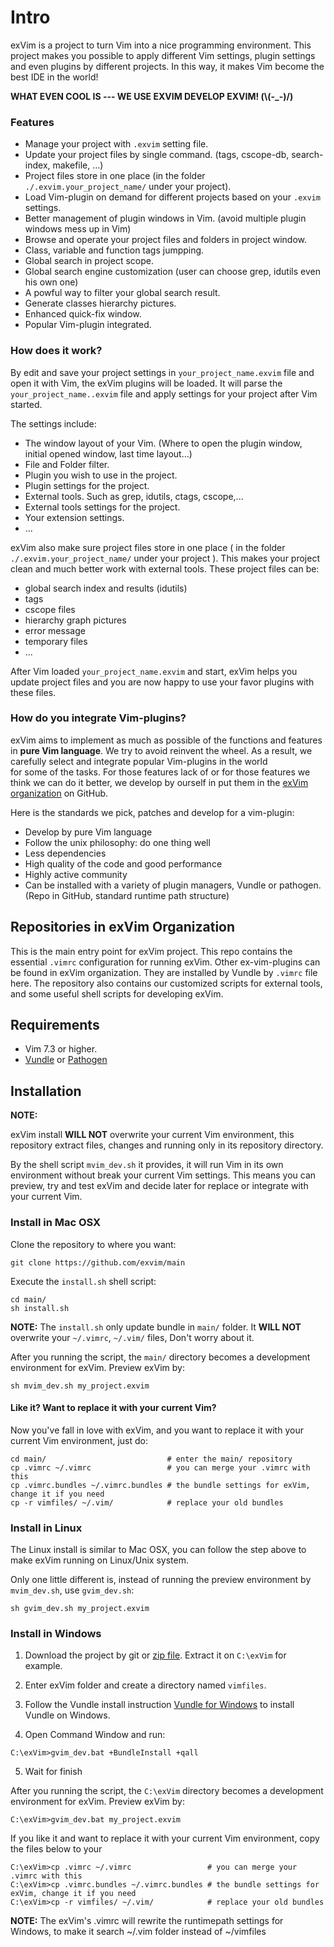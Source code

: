 # Intro

exVim is a project to turn Vim into a nice programming environment. This project makes you 
possible to apply different Vim settings, plugin settings and even plugins by different projects. 
In this way, it makes Vim become the best IDE in the world!

**WHAT EVEN COOL IS --- WE USE EXVIM DEVELOP EXVIM! (\\(-_-)/)**

### Features ###

- Manage your project with `.exvim` setting file.
- Update your project files by single command. (tags, cscope-db, search-index, makefile, ...)
- Project files store in one place (in the folder `./.exvim.your_project_name/` under your project).
- Load Vim-plugin on demand for different projects based on your `.exvim` settings.
- Better management of plugin windows in Vim. (avoid multiple plugin windows mess up in Vim)  
- Browse and operate your project files and folders in project window.
- Class, variable and function tags jumpping.
- Global search in project scope. 
- Global search engine customization (user can choose grep, idutils even his own one)
- A powful way to filter your global search result. 
- Generate classes hierarchy pictures. 
- Enhanced quick-fix window.
- Popular Vim-plugin integrated.

### How does it work? ###

By edit and save your project settings in `your_project_name.exvim` file and open it with Vim, the exVim plugins 
will be loaded.  It will parse the `your_project_name..exvim` file and apply settings for your project after Vim 
started.

The settings include:

- The window layout of your Vim. (Where to open the plugin window, initial opened window, last time layout...)
- File and Folder filter.
- Plugin you wish to use in the project.
- Plugin settings for the project.
- External tools. Such as grep, idutils, ctags, cscope,...
- External tools settings for the project.
- Your extension settings.
- ...

exVim also make sure project files store in one place ( in the folder `./.exvim.your_project_name/` under your project ). 
This makes your project clean and much better work with external tools. These project files can be:

- global search index and results (idutils)
- tags
- cscope files
- hierarchy graph pictures
- error message
- temporary files
- ...

After Vim loaded `your_project_name.exvim` and start, exVim helps you update project files and you are now happy
to use your favor plugins with these files.

### How do you integrate Vim-plugins? ###

exVim aims to implement as much as possible of the functions and features in **pure Vim language**. 
We try to avoid reinvent the wheel. As a result, we carefully select and integrate popular Vim-plugins in the world  
for some of the tasks. For those features lack of or for those features we think we can do it better, 
we develop by ourself in put them in the [exVim organization](https://github.com/exvim) on GitHub.

Here is the standards we pick, patches and develop for a vim-plugin:

- Develop by pure Vim language
- Follow the unix philosophy: do one thing well 
- Less dependencies 
- High quality of the code and good performance
- Highly active community
- Can be installed with a variety of plugin managers, Vundle or pathogen. (Repo in GitHub, standard runtime path structure)

## Repositories in exVim Organization 

This is the main entry point for exVim project. This repo contains the essential `.vimrc` configuration
for running exVim.  Other ex-vim-plugins can be found in exVim organization. They are installed by 
Vundle by `.vimrc` file here. The repository also contains our customized scripts for external tools, and
some useful shell scripts for developing exVim.

## Requirements

- Vim 7.3 or higher.
- [Vundle](https://github.com/gmarik/vundle) or [Pathogen](https://github.com/tpope/vim-pathogen)

## Installation

**NOTE:** 

exVim install **WILL NOT** overwrite your current Vim environment, this repository 
extract files, changes and running only in its repository directory. 

By the shell script `mvim_dev.sh` it provides, it will run Vim in its own environment 
without break your current Vim settings. This means you can preview, try and test exVim 
and decide later for replace or integrate with your current Vim. 

### Install in Mac OSX

Clone the repository to where you want: 

    git clone https://github.com/exvim/main

Execute the `install.sh` shell script:

    cd main/
    sh install.sh

**NOTE:** The `install.sh` only update bundle in `main/` folder. 
It **WILL NOT** overwrite your `~/.vimrc`, `~/.vim/` files, Don't worry about it.  

After you running the script, the `main/` directory becomes a development environment
for exVim. Preview exVim by:

    sh mvim_dev.sh my_project.exvim 

#### Like it? Want to replace it with your current Vim? 
    
Now you've fall in love with exVim, and you want to replace it with your current
Vim environment, just do:

    cd main/                           # enter the main/ repository
    cp .vimrc ~/.vimrc                 # you can merge your .vimrc with this
    cp .vimrc.bundles ~/.vimrc.bundles # the bundle settings for exVim, change it if you need
    cp -r vimfiles/ ~/.vim/            # replace your old bundles

### Install in Linux

The Linux install is similar to Mac OSX, you can follow the step above to make exVim running on
Linux/Unix system.

Only one little different is, instead of running the preview environment by `mvim_dev.sh`, use
`gvim_dev.sh`:

    sh gvim_dev.sh my_project.exvim 

### Install in Windows

1. Download the project by git or [zip file](https://github.com/exvim/main/archive/master.zip). 
Extract it on `C:\exVim` for example. 

2. Enter exVim folder and create a directory named `vimfiles`.

3. Follow the Vundle install instruction [Vundle for Windows](https://github.com/gmarik/Vundle.vim/wiki/Vundle-for-Windows)
to install Vundle on Windows.

4. Open Command Window and run:

```
C:\exVim>gvim_dev.bat +BundleInstall +qall
```

5. Wait for finish 

After you running the script, the `C:\exVim` directory becomes a development environment
for exVim. Preview exVim by:

```
C:\exVim>gvim_dev.bat my_project.exvim
```

If you like it and want to replace it with your current Vim environment, copy the files
below to your 

```
C:\exVim>cp .vimrc ~/.vimrc                 # you can merge your .vimrc with this
C:\exVim>cp .vimrc.bundles ~/.vimrc.bundles # the bundle settings for exVim, change it if you need
C:\exVim>cp -r vimfiles/ ~/.vim/            # replace your old bundles
```

**NOTE:** The exVim's .vimrc will rewrite the runtimepath settings for Windows, to make it search
~/.vim folder instead of ~/vimfiles

